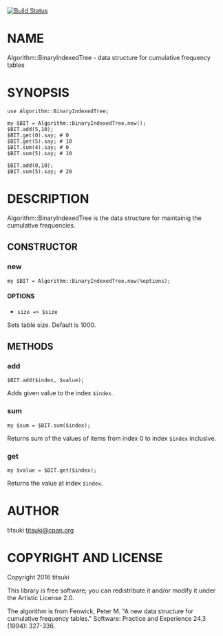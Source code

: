 [![Build Status](https://travis-ci.org/titsuki/p6-Algorithm-BinaryIndexedTree.svg?branch=master)](https://travis-ci.org/titsuki/p6-Algorithm-BinaryIndexedTree)

NAME
====

Algorithm::BinaryIndexedTree - data structure for cumulative frequency tables

SYNOPSIS
========

    use Algorithm::BinaryIndexedTree;

    my $BIT = Algorithm::BinaryIndexedTree.new();
    $BIT.add(5,10);
    $BIT.get(0).say; # 0
    $BIT.get(5).say; # 10
    $BIT.sum(4).say; # 0
    $BIT.sum(5).say; # 10

    $BIT.add(0,10);
    $BIT.sum(5).say; # 20

DESCRIPTION
===========

Algorithm::BinaryIndexedTree is the data structure for maintainig the cumulative frequencies.

CONSTRUCTOR
-----------

### new

    my $BIT = Algorithm::BinaryIndexedTree.new(%options);

#### OPTIONS

  * `size => $size`

Sets table size. Default is 1000.

METHODS
-------

### add

    $BIT.add($index, $value);

Adds given value to the index `$index`.

### sum

    my $sum = $BIT.sum($index);

Returns sum of the values of items from index 0 to index `$index` inclusive.

### get

    my $value = $BIT.get($index);

Returns the value at index `$index`.

AUTHOR
======

titsuki <titsuki@cpan.org>

COPYRIGHT AND LICENSE
=====================

Copyright 2016 titsuki

This library is free software; you can redistribute it and/or modify it under the Artistic License 2.0.

The algorithm is from Fenwick, Peter M. "A new data structure for cumulative frequency tables." Software: Practice and Experience 24.3 (1994): 327-336.
